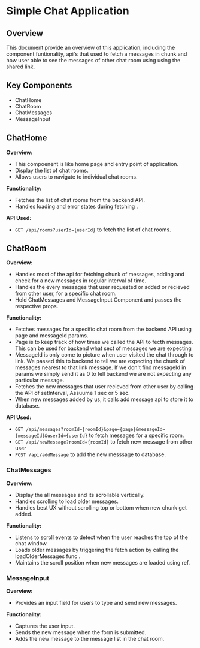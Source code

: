 # Simple Chat Application

## Overview

This document provide an overview of this application, including the component funtionality, api's that used to fetch a messages in chunk and how user able to see the messages of other chat room using using the shared link.

## Key Components

- ChatHome
- ChatRoom
- ChatMessages
- MessageInput

## ChatHome

**Overview:**

- This compoenent is like home page and entry point of application.
- Display the list of chat rooms.
- Allows users to navigate to individual chat rooms.

**Functionality:**

- Fetches the list of chat rooms from the backend API.
- Handles loading and error states during fetching .

**API Used:**

- `GET /api/rooms?userId={userId}` to fetch the list of chat rooms.

## ChatRoom

**Overview:**

- Handles most of the api for fetching chunk of messages, adding and check for a new messages in regular interval of time.
- Handles the every messages that user requested or added or recieved from other user, for a specific chat room.
- Hold ChatMessages and MessageInput Component and passes the respective props.

**Functionality:**

- Fetches messages for a specific chat room from the backend API using page and messageId params.
- Page is to keep track of how times we called the API to fecth messages. This can be used for backend what sect of messages we are expecting
- MessageId is only come to picture when user visited the chat through to link. We passed this to backend to tell we are expecting the chunk of messages nearest to that link message. If we don't find messageId in params we simply send it as 0 to tell backend we are not expecting any particular message.
- Fetches the new messages that user recieved from other user by calling the API of setInterval, Assuume 1 sec or 5 sec.
- When new messages added by us, it calls add message api to store it to database.

**API Used:**

- `GET /api/messages?roomId={roomId}&page={page}&messageId={messageId}&userId={userId}` to fetch messages for a specific room.
- `GET /api/newMessage?roomId={roomId}` to fetch new message from other user
- `POST /api/addMessage` to add the new messsage to database.

### ChatMessages

**Overview:**

- Display the all messages and its scrollable vertically.
- Handles scrolling to load older messages.
- Handles best UX without scrolling top or bottom when new chunk get added.

**Functionality:**

- Listens to scroll events to detect when the user reaches the top of the chat window.
- Loads older messages by triggering the fetch action by calling the loadOlderMessages func .
- Maintains the scroll position when new messages are loaded using ref.

### MessageInput

**Overview:**

- Provides an input field for users to type and send new messages.

**Functionality:**

- Captures the user input.
- Sends the new message when the form is submitted.
- Adds the new message to the message list in the chat room.
